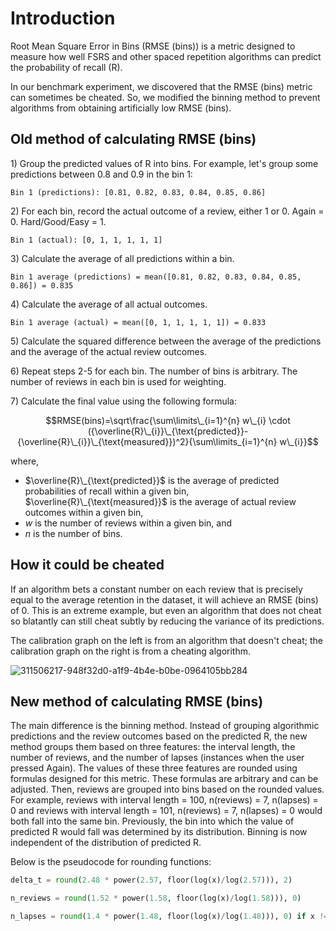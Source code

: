 # Introduction

Root Mean Square Error in Bins (RMSE (bins)) is a metric designed to measure how well FSRS and other spaced repetition algorithms can predict the probability of recall (R).

In our benchmark experiment, we discovered that the RMSE (bins) metric can sometimes be cheated. So, we modified the binning method to prevent algorithms from obtaining artificially low RMSE (bins).

## Old method of calculating RMSE (bins)

​1​​\) ​Group the predicted values of R into bins. For example, let's group some predictions between 0.8 and 0.9 in the bin 1:

    Bin 1 (predictions): [0.81, 0.82, 0.83, 0.84, 0.85, 0.86]

2\) For each bin, record the actual outcome of a review, either 1 or 0. Again = 0. Hard/Good/Easy = 1.

    Bin 1 (actual): [0, 1, 1, 1, 1, 1]

3\) Calculate the average of all predictions within a bin.

    Bin 1 average (predictions) = mean([0.81, 0.82, 0.83, 0.84, 0.85, 0.86]) = 0.835

4\) Calculate the average of all actual outcomes.

    Bin 1 average (actual) = mean([0, 1, 1, 1, 1, 1]) = 0.833

5\) Calculate the squared difference between the average of the predictions and the average of the actual review outcomes.

6\) Repeat steps 2-5 for each bin. The number of bins is arbitrary. The number of reviews in each bin is used for weighting.

7\) Calculate the final value using the following formula: 

$$RMSE(bins)=\sqrt\frac{\sum\limits\_{i=1}^{n} w\_{i} \cdot ({\overline{R}\_{i}}\_{\text{predicted}}-{\overline{R}\_{i}}\_{\text{measured}})^2}{\sum\limits_{i=1}^{n} w\_{i}}$$

where,
- $\overline{R}\_{\text{predicted}}$ is the average of predicted probabilities of recall within a given bin,
$\overline{R}\_{\text{measured}}$ is the average of actual review outcomes within a given bin,
- $w$ is the number of reviews within a given bin, and
- $n$ is the number of bins.


## How it could be cheated

If an algorithm bets a constant number on each review that is precisely equal to the average retention in the dataset, it will achieve an RMSE (bins) of 0. This is an extreme example, but even an algorithm that does not cheat so blatantly can still cheat subtly by reducing the variance of its predictions.

The calibration graph on the left is from an algorithm that doesn't cheat; the calibration graph on the right is from a cheating algorithm.

![311506217-948f32d0-a1f9-4b4e-b0be-0964105bb284](https://github.com/open-spaced-repetition/fsrs4anki/assets/83031600/338d8d81-9389-4d91-9cca-5b9b6551d548)


## New method of calculating RMSE (bins)

The main difference is the binning method. Instead of grouping algorithmic predictions and the review outcomes based on the predicted R, the new method groups them based on three features: the interval length, the number of reviews, and the number of lapses (instances when the user pressed Again). The values of these three features are rounded using formulas designed for this metric. These formulas are arbitrary and can be adjusted. Then, reviews are grouped into bins based on the rounded values. For example, reviews with interval length = 100, n(reviews) = 7, n(lapses) = 0 and reviews with interval length = 101, n(reviews) = 7, n(lapses) = 0 would both fall into the same bin. Previously, the bin into which the value of predicted R would fall was determined by its distribution. Binning is now independent of the distribution of predicted R.

Below is the pseudocode for rounding functions:

```py
delta_t = round(2.48 * power(2.57, floor(log(x)/log(2.57))), 2)

n_reviews = round(1.52 * power(1.58, floor(log(x)/log(1.58))), 0)

n_lapses = round(1.4 * power(1.48, floor(log(x)/log(1.48))), 0) if x != 0 else 0
```
